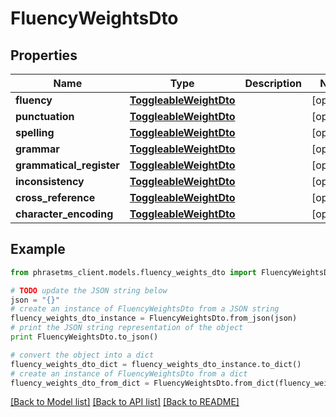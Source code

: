 # FluencyWeightsDto

## Properties

| Name                     | Type                                              | Description | Notes      |
| ------------------------ | ------------------------------------------------- | ----------- | ---------- |
| **fluency**              | [**ToggleableWeightDto**](ToggleableWeightDto.md) |             | [optional] |
| **punctuation**          | [**ToggleableWeightDto**](ToggleableWeightDto.md) |             | [optional] |
| **spelling**             | [**ToggleableWeightDto**](ToggleableWeightDto.md) |             | [optional] |
| **grammar**              | [**ToggleableWeightDto**](ToggleableWeightDto.md) |             | [optional] |
| **grammatical_register** | [**ToggleableWeightDto**](ToggleableWeightDto.md) |             | [optional] |
| **inconsistency**        | [**ToggleableWeightDto**](ToggleableWeightDto.md) |             | [optional] |
| **cross_reference**      | [**ToggleableWeightDto**](ToggleableWeightDto.md) |             | [optional] |
| **character_encoding**   | [**ToggleableWeightDto**](ToggleableWeightDto.md) |             | [optional] |

## Example

```python
from phrasetms_client.models.fluency_weights_dto import FluencyWeightsDto

# TODO update the JSON string below
json = "{}"
# create an instance of FluencyWeightsDto from a JSON string
fluency_weights_dto_instance = FluencyWeightsDto.from_json(json)
# print the JSON string representation of the object
print FluencyWeightsDto.to_json()

# convert the object into a dict
fluency_weights_dto_dict = fluency_weights_dto_instance.to_dict()
# create an instance of FluencyWeightsDto from a dict
fluency_weights_dto_from_dict = FluencyWeightsDto.from_dict(fluency_weights_dto_dict)
```

[[Back to Model list]](../README.md#documentation-for-models) [[Back to API list]](../README.md#documentation-for-api-endpoints) [[Back to README]](../README.md)
